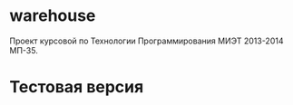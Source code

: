 warehouse
=========
Проект курсовой по Технологии Программирования
МИЭТ 2013-2014 МП-35.

Тестовая версия
=========
